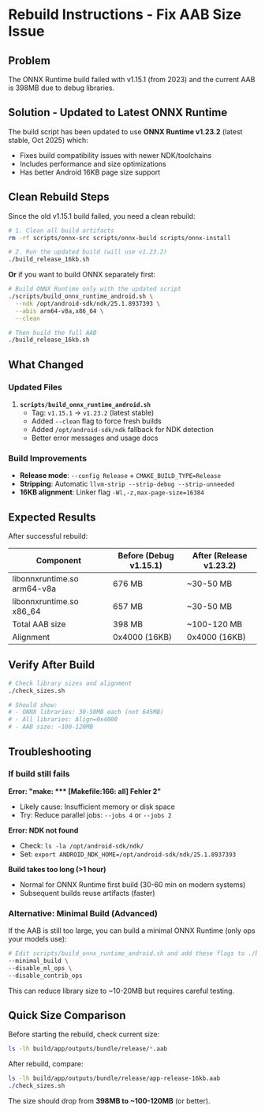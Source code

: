 # Rebuild Instructions - Fix AAB Size Issue

## Problem
The ONNX Runtime build failed with v1.15.1 (from 2023) and the current AAB is 398MB due to debug libraries.

## Solution - Updated to Latest ONNX Runtime

The build script has been updated to use **ONNX Runtime v1.23.2** (latest stable, Oct 2025) which:
- Fixes build compatibility issues with newer NDK/toolchains
- Includes performance and size optimizations
- Has better Android 16KB page size support

## Clean Rebuild Steps

Since the old v1.15.1 build failed, you need a clean rebuild:

```bash
# 1. Clean all build artifacts
rm -rf scripts/onnx-src scripts/onnx-build scripts/onnx-install

# 2. Run the updated build (will use v1.23.2)
./build_release_16kb.sh
```

**Or** if you want to build ONNX separately first:

```bash
# Build ONNX Runtime only with the updated script
./scripts/build_onnx_runtime_android.sh \
  --ndk /opt/android-sdk/ndk/25.1.8937393 \
  --abis arm64-v8a,x86_64 \
  --clean

# Then build the full AAB
./build_release_16kb.sh
```

## What Changed

### Updated Files
1. **`scripts/build_onnx_runtime_android.sh`**
   - Tag: `v1.15.1` → `v1.23.2` (latest stable)
   - Added `--clean` flag to force fresh builds
   - Added `/opt/android-sdk/ndk` fallback for NDK detection
   - Better error messages and usage docs

### Build Improvements
- **Release mode**: `--config Release` + `CMAKE_BUILD_TYPE=Release`
- **Stripping**: Automatic `llvm-strip --strip-debug --strip-unneeded`
- **16KB alignment**: Linker flag `-Wl,-z,max-page-size=16384`

## Expected Results

After successful rebuild:

| Component | Before (Debug v1.15.1) | After (Release v1.23.2) |
|-----------|------------------------|-------------------------|
| libonnxruntime.so arm64-v8a | 676 MB | ~30-50 MB |
| libonnxruntime.so x86_64 | 657 MB | ~30-50 MB |
| Total AAB size | 398 MB | ~100-120 MB |
| Alignment | 0x4000 (16KB) | 0x4000 (16KB) |

## Verify After Build

```bash
# Check library sizes and alignment
./check_sizes.sh

# Should show:
# - ONNX libraries: 30-50MB each (not 645MB)
# - All libraries: Align=0x4000
# - AAB size: ~100-120MB
```

## Troubleshooting

### If build still fails

**Error: "make: *** [Makefile:166: all] Fehler 2"**
- Likely cause: Insufficient memory or disk space
- Try: Reduce parallel jobs: `--jobs 4` or `--jobs 2`

**Error: NDK not found**
- Check: `ls -la /opt/android-sdk/ndk/`
- Set: `export ANDROID_NDK_HOME=/opt/android-sdk/ndk/25.1.8937393`

**Build takes too long (>1 hour)**
- Normal for ONNX Runtime first build (30-60 min on modern systems)
- Subsequent builds reuse artifacts (faster)

### Alternative: Minimal Build (Advanced)

If the AAB is still too large, you can build a minimal ONNX Runtime (only ops your models use):

```bash
# Edit scripts/build_onnx_runtime_android.sh and add these flags to ./build.sh:
--minimal_build \
--disable_ml_ops \
--disable_contrib_ops
```

This can reduce library size to ~10-20MB but requires careful testing.

## Quick Size Comparison

Before starting the rebuild, check current size:
```bash
ls -lh build/app/outputs/bundle/release/*.aab
```

After rebuild, compare:
```bash
ls -lh build/app/outputs/bundle/release/app-release-16kb.aab
./check_sizes.sh
```

The size should drop from **398MB to ~100-120MB** (or better).
